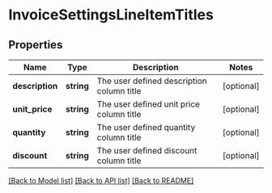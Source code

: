 # InvoiceSettingsLineItemTitles

## Properties
Name | Type | Description | Notes
------------ | ------------- | ------------- | -------------
**description** | **string** | The user defined description column title | [optional] 
**unit_price** | **string** | The user defined unit price column title | [optional] 
**quantity** | **string** | The user defined quantity column title | [optional] 
**discount** | **string** | The user defined discount column title | [optional] 

[[Back to Model list]](../README.md#documentation-for-models) [[Back to API list]](../README.md#documentation-for-api-endpoints) [[Back to README]](../README.md)



